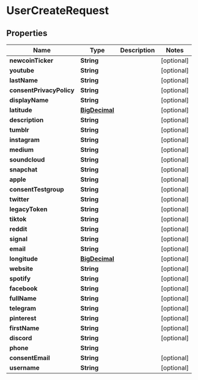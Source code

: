 
# UserCreateRequest

## Properties
Name | Type | Description | Notes
------------ | ------------- | ------------- | -------------
**newcoinTicker** | **String** |  |  [optional]
**youtube** | **String** |  |  [optional]
**lastName** | **String** |  |  [optional]
**consentPrivacyPolicy** | **String** |  |  [optional]
**displayName** | **String** |  |  [optional]
**latitude** | [**BigDecimal**](BigDecimal.md) |  |  [optional]
**description** | **String** |  |  [optional]
**tumblr** | **String** |  |  [optional]
**instagram** | **String** |  |  [optional]
**medium** | **String** |  |  [optional]
**soundcloud** | **String** |  |  [optional]
**snapchat** | **String** |  |  [optional]
**apple** | **String** |  |  [optional]
**consentTestgroup** | **String** |  |  [optional]
**twitter** | **String** |  |  [optional]
**legacyToken** | **String** |  |  [optional]
**tiktok** | **String** |  |  [optional]
**reddit** | **String** |  |  [optional]
**signal** | **String** |  |  [optional]
**email** | **String** |  |  [optional]
**longitude** | [**BigDecimal**](BigDecimal.md) |  |  [optional]
**website** | **String** |  |  [optional]
**spotify** | **String** |  |  [optional]
**facebook** | **String** |  |  [optional]
**fullName** | **String** |  |  [optional]
**telegram** | **String** |  |  [optional]
**pinterest** | **String** |  |  [optional]
**firstName** | **String** |  |  [optional]
**discord** | **String** |  |  [optional]
**phone** | **String** |  | 
**consentEmail** | **String** |  |  [optional]
**username** | **String** |  |  [optional]



